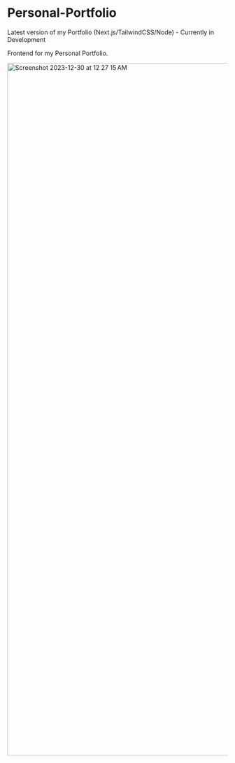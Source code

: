 # Personal-Portfolio
Latest version of my Portfolio (Next.js/TailwindCSS/Node) - Currently in Development

Frontend for my Personal Portfolio. 

<img width="1586" alt="Screenshot 2023-12-30 at 12 27 15 AM" src="https://github.com/oscarabreu/Personal-Portfolio-v2/assets/99779654/8fd4d0ca-6fa5-46b7-aba5-806742ce0e33">
